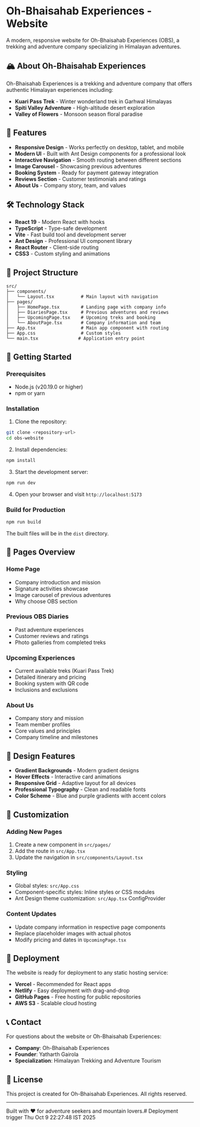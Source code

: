 # Oh-Bhaisahab Experiences - Website

A modern, responsive website for Oh-Bhaisahab Experiences (OBS), a trekking and adventure company specializing in Himalayan adventures.

## 🏔️ About Oh-Bhaisahab Experiences

Oh-Bhaisahab Experiences is a trekking and adventure company that offers authentic Himalayan experiences including:

- **Kuari Pass Trek** - Winter wonderland trek in Garhwal Himalayas
- **Spiti Valley Adventure** - High-altitude desert exploration
- **Valley of Flowers** - Monsoon season floral paradise

## 🚀 Features

- **Responsive Design** - Works perfectly on desktop, tablet, and mobile
- **Modern UI** - Built with Ant Design components for a professional look
- **Interactive Navigation** - Smooth routing between different sections
- **Image Carousel** - Showcasing previous adventures
- **Booking System** - Ready for payment gateway integration
- **Reviews Section** - Customer testimonials and ratings
- **About Us** - Company story, team, and values

## 🛠️ Technology Stack

- **React 19** - Modern React with hooks
- **TypeScript** - Type-safe development
- **Vite** - Fast build tool and development server
- **Ant Design** - Professional UI component library
- **React Router** - Client-side routing
- **CSS3** - Custom styling and animations

## 📁 Project Structure

```
src/
├── components/
│   └── Layout.tsx          # Main layout with navigation
├── pages/
│   ├── HomePage.tsx        # Landing page with company info
│   ├── DiariesPage.tsx     # Previous adventures and reviews
│   ├── UpcomingPage.tsx    # Upcoming treks and booking
│   └── AboutPage.tsx       # Company information and team
├── App.tsx                 # Main app component with routing
├── App.css                 # Custom styles
└── main.tsx               # Application entry point
```

## 🚀 Getting Started

### Prerequisites

- Node.js (v20.19.0 or higher)
- npm or yarn

### Installation

1. Clone the repository:
```bash
git clone <repository-url>
cd obs-website
```

2. Install dependencies:
```bash
npm install
```

3. Start the development server:
```bash
npm run dev
```

4. Open your browser and visit `http://localhost:5173`

### Build for Production

```bash
npm run build
```

The built files will be in the `dist` directory.

## 📱 Pages Overview

### Home Page
- Company introduction and mission
- Signature activities showcase
- Image carousel of previous adventures
- Why choose OBS section

### Previous OBS Diaries
- Past adventure experiences
- Customer reviews and ratings
- Photo galleries from completed treks

### Upcoming Experiences
- Current available treks (Kuari Pass Trek)
- Detailed itinerary and pricing
- Booking system with QR code
- Inclusions and exclusions

### About Us
- Company story and mission
- Team member profiles
- Core values and principles
- Company timeline and milestones

## 🎨 Design Features

- **Gradient Backgrounds** - Modern gradient designs
- **Hover Effects** - Interactive card animations
- **Responsive Grid** - Adaptive layout for all devices
- **Professional Typography** - Clean and readable fonts
- **Color Scheme** - Blue and purple gradients with accent colors

## 🔧 Customization

### Adding New Pages
1. Create a new component in `src/pages/`
2. Add the route in `src/App.tsx`
3. Update the navigation in `src/components/Layout.tsx`

### Styling
- Global styles: `src/App.css`
- Component-specific styles: Inline styles or CSS modules
- Ant Design theme customization: `src/App.tsx` ConfigProvider

### Content Updates
- Update company information in respective page components
- Replace placeholder images with actual photos
- Modify pricing and dates in `UpcomingPage.tsx`

## 🚀 Deployment

The website is ready for deployment to any static hosting service:

- **Vercel** - Recommended for React apps
- **Netlify** - Easy deployment with drag-and-drop
- **GitHub Pages** - Free hosting for public repositories
- **AWS S3** - Scalable cloud hosting

## 📞 Contact

For questions about the website or Oh-Bhaisahab Experiences:

- **Company**: Oh-Bhaisahab Experiences
- **Founder**: Yatharth Gairola
- **Specialization**: Himalayan Trekking and Adventure Tourism

## 📄 License

This project is created for Oh-Bhaisahab Experiences. All rights reserved.

---

Built with ❤️ for adventure seekers and mountain lovers.# Deployment trigger Thu Oct  9 22:27:48 IST 2025
